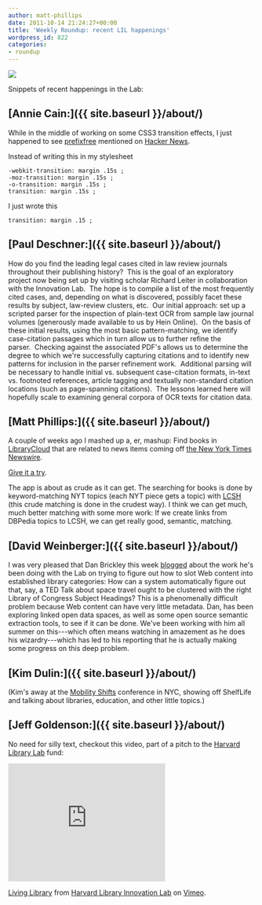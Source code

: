 ```yaml
---
author: matt-phillips
date: 2011-10-14 21:24:27+00:00
title: 'Weekly Roundup: recent LIL happenings'
wordpress_id: 822
categories:
- roundup
---
```


![](https://lil-blog-media.s3.amazonaws.com/notebook_small.png)

Snippets of recent happenings in the Lab:

## [Annie Cain:]({{ site.baseurl }}/about/)

While in the middle of working on some CSS3 transition effects, I just happened to see [prefixfree](http://leaverou.github.com/prefixfree/) mentioned on [Hacker News](http://news.ycombinator.com/).

Instead of writing this in my stylesheet

    -webkit-transition: margin .15s ;
    -moz-transition: margin .15s ;
    -o-transition: margin .15s ;
    transition: margin .15s ;

I just wrote this

    transition: margin .15 ;

## [Paul Deschner:]({{ site.baseurl }}/about/)

How do you find the leading legal cases cited in law review journals throughout their publishing history?  This is the goal of an exploratory project now being set up by visiting scholar Richard Leiter in collaboration with the Innovation Lab.  The hope is to compile a list of the most frequently cited cases, and, depending on what is discovered, possibly facet these results by subject, law-review clusters, etc.  Our initial approach: set up a scripted parser for the inspection of plain-text OCR from sample law journal volumes (generously made available to us by Hein Online).  On the basis of these initial results, using the most basic pattern-matching, we identify case-citation passages which in turn allow us to further refine the parser.  Checking against the associated PDF's allows us to determine the degree to which we're successfully capturing citations and to identify new patterns for inclusion in the parser refinement work.  Additional parsing will be necessary to handle initial vs. subsequent case-citation formats, in-text vs. footnoted references, article tagging and textually non-standard citation locations (such as page-spanning citations).  The lessons learned here will hopefully scale to examining general corpora of OCR texts for citation data.

## [Matt Phillips:]({{ site.baseurl }}/about/)

A couple of weeks ago I mashed up a, er, mashup: Find books in [LibraryCloud](http://www.librarycloud.org) that are related to news items coming off [the New York Times Newswire](http://developer.nytimes.com/docs/read/times_newswire_api).

[Give it a try](http://librarylab.law.harvard.edu/projects/works-news/).

The app is about as crude as it can get. The searching for books is done by keyword-matching NYT topics (each NYT piece gets a topic) with [LCSH](http://www.loc.gov/aba/cataloging/subject/) (this crude matching is done in the crudest way). I think we can get much, much better matching with some more work: If we create links from DBPedia topics to LCSH, we can get really good, semantic, matching.

## [David Weinberger:]({{ site.baseurl }}/about/)

I was very pleased that Dan Brickley this week [blogged](http://danbri.org/words/2011/10/11/720) about the work he's been doing with the Lab on trying to figure out how to slot Web content into established library categories: How can a system automatically figure out that, say, a TED Talk about space travel ought to be clustered with the right Library of Congress Subject Headings? This is a phenomenally difficult problem because Web content can have very little metadata. Dan, has been exploring linked open data spaces, as well as some open source semantic extraction tools, to see if it can be done. We've been working with him all summer on this---which often means watching in amazement as he does his wizardry---which has led to his reporting that he is actually making some progress on this deep problem.

## [Kim Dulin:]({{ site.baseurl }}/about/)

(Kim's away at the [Mobility Shifts](http://mobilityshifts.org) conference in NYC, showing off ShelfLife and talking about libraries, education, and other little topics.)

## [Jeff Goldenson:]({{ site.baseurl }}/about/)

No need for silly text, checkout this video, part of a pitch to the [Harvard Library Lab](http://osc.hul.harvard.edu/liblab) fund:

<div class="embed-container"><iframe width="320" height="240" src="http://player.vimeo.com/video/29977114" frameborder="0" allowfullscreen></iframe></div>

[Living Library](http://vimeo.com/29977114) from [Harvard Library Innovation Lab](http://vimeo.com/user7144664) on [Vimeo](http://vimeo.com).

